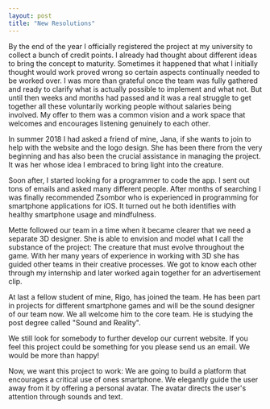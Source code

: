 ```yaml
---
layout: post
title: "New Resolutions"
---
```


By the end of the year I officially registered the project at my university to collect a bunch of credit points. I already had thought about different ideas to bring the concept to maturity. Sometimes it happened that what I initially thought would work proved wrong so certain aspects continually needed to be worked over. I was more than grateful once the team was fully gathered and ready to clarify what is actually possible to implement and what not. But until then weeks and months had passed and it was a real struggle to get together all these voluntarily working people without salaries being involved. My offer to them was a common vision and a work space that welcomes and encourages listening genuinely to each other.

In summer 2018 I had asked a friend of mine, Jana, if she wants to join to help with the website and the logo design. She has been there from the very beginning and has also been the crucial assistance in managing the project. It was her whose idea I embraced to bring light into the creature. 

Soon after, I started looking for a programmer to code the app. I sent out tons of emails and asked many different people. After months of searching I was finally recommended Zsombor who is experienced in programming for smartphone applications for iOS. It turned out he both identifies with healthy smartphone usage and mindfulness.

Mette followed our team in a time when it became clearer that we need a separate 3D designer. She is able to envision and model what I call the substance of the project: The creature that must evolve throughout the game. With her many years of experience in working with 3D she has guided other teams in their creative processes. We got to know each other through my internship and later worked again together for an advertisement clip. 

At last a fellow student of mine, Rigo, has joined the team. He has been part in projects for different smartphone games and will be the sound designer of our team now. We all welcome him to the core team. He is studying the post degree called "Sound and Reality".

We still look for somebody to further develop our current website. If you feel this project could be something for you please send us an email. We would be more than happy!

Now, we want this project to work: We are going to build a platform that encourages a critical use of ones smartphone. We elegantly guide the user away from it by offering a personal avatar. The avatar directs the user's attention through sounds and text. 




